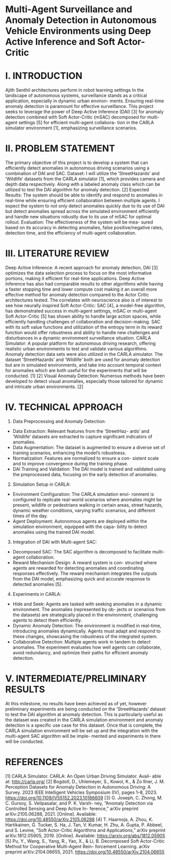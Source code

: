 # Multi-Agent Surveillance and Anomaly Detection in Autonomous Vehicle Environments using Deep Active Inference and Soft Actor-Critic
# I. INTRODUCTION
Ajith Senthil
architectures perform in robot learning settings
In the landscape of autonomous systems, surveillance stands as a critical application, especially in dynamic urban environ- ments. Ensuring real-time anomaly detection is paramount for effective surveillance. This project seeks to leverage the power of Deep Active Inference (DAI) [3] for anomaly detection combined with Soft Actor-Critic (mSAC) decomposed for multi-agent settings [5] for efficient multi-agent collabora- tion in the CARLA simulator environment [1], emphasizing surveillance scenarios.
# II. PROBLEM STATEMENT
The primary objective of this project is to develop a system that can efficiently detect anomalies in autonomous driving scenarios using a combination of DAI and SAC.
Dataset: I will utilize the ’StreetHazards’ and ’Wildlife’ datasets from the CARLA simulator [1], which provides camera and depth data respectively. Along with a labeled anomaly class which can be utilized to test the DAI algorithm for anomaly detection. [2]
Expected Results: The system should be able to identify and respond to anomalies in real-time while ensuring efficient collaboration between multiple agents. I expect the system to not only detect anomalies quickly due to its use of DAI but detect anomalies spread across the simulated environment efficiently and handle new situations robustly due to its use of mSAC for optimal rollout.
Evaluation: The effectiveness of the system will be mea- sured based on its accuracy in detecting anomalies, false positive/negative rates, detection time, and the efficiency of multi-agent collaboration.
# III. LITERATURE REVIEW
Deep Active Inference: A recent approach for anomaly detection, DAI [3] optimizes the data selection process to focus on the most informative portions, making it efficient for real-time applications. Deep Active Inference has also had comparable results to other algorithms while having a faster stopping time and lower compute cost making it an overall more effective method for anomaly detection compared to the Actor Critic architectures tested. The correlates with neuroscience also is of interest to see how neurally inspired
Soft Actor-Critic: SAC [4], a model-free algorithm, has demonstrated success in multi-agent settings, mSAC or multi-agent Soft Actor-Critic [5] has shown ability to handle large action spaces, while efficiently handling challenges of collaboration and decision-making. SAC with its soft value functions and utilization of the entropy term in its reward function would offer robustness and ability to handle new challenges and disturbances in a dynamic environment surveillance situation.
CARLA Simulator: A popular platform for autonomous driving research, offering realistic urban environments to test and validate various algorithms. Anomaly detection data sets were also utilized in the CARLA simulator. The dataset ’StreetHazards’ and ’Wildlife’ both are used for anomaly detection but are in simulated environments, and take into account temporal context for anomalies which are both useful for the experiments that will be conducted. [1] [2]
Visual Anomaly Detection: Numerous methods have been developed to detect visual anomalies, especially those tailored for dynamic and intricate urban environments. [2]
# IV. TECHNICAL APPROACH
1. Data Preprocessing and Anomaly Detection:
- Data Extraction: Relevant features from the ’StreetHaz- ards’ and ’Wildlife’ datasets are extracted to capture significant indicators of anomalies.
- Data Augmentation: The dataset is augmented to ensure a diverse set of training scenarios, enhancing the model’s robustness.
- Normalization: Features are normalized to ensure a con- sistent scale and to improve convergence during the training phase.
- DAI Training and Validation: The DAI model is trained and validated using the preprocessed data, focusing on the early detection of anomalies.
2. Simulation Setup in CARLA:
- Environment Configuration: The CARLA simulation envi- ronment is configured to replicate real-world scenarios where anomalies might be present, wildlife or pedestrians walking
in certain areas, street hazards, dynamic weather conditions, varying traffic scenarios, and different times of the day.
- Agent Deployment: Autonomous agents are deployed within the simulation environment, equipped with the capa- bility to detect anomalies using the trained DAI model.
3. Integration of DAI with Multi-agent SAC:
- Decomposed SAC: The SAC algorithm is decomposed to facilitate multi-agent collaboration.
- Reward Mechanism Design: A reward system is con- structed where agents are rewarded for detecting anomalies and coordinating responses effectively. The reward mechanism integrates the outputs from the DAI model, emphasizing quick and accurate response to detected anomalies [5].
4. Experiments in CARLA:
- Hide and Seek: Agents are tasked with seeking anomalies in a dynamic environment. The anomalies (represented by ob- jects or scenarios from the datasets) are strategically placed in the environment, challenging agents to detect them efficiently.
- Dynamic Anomaly Detection: The environment is modified in real-time, introducing anomalies dynamically. Agents must adapt and respond to these changes, showcasing the robustness of the integrated system.
- Collaborative Detection: Multiple agents work in tandem to detect anomalies. The experiment evaluates how well agents can collaborate, avoid redundancy, and optimize their paths for efficient anomaly detection.
# V. INTERMEDIATE/PRELIMINARY RESULTS
At this milestone, no results have been achieved as of yet, however preliminary experiments are being conducted on the ’StreetHazards’ dataset to test the DAI algorithm at anomaly detection. This is particularly useful as the dataset was created in the CARLA simulation environment and anomaly detection is a specific use case for this dataset. Once that is complete, the CARLA simulation environment will be set up and the integration with the multi-agent SAC algorithm will be imple- mented and experiments in there will be conducted.

# REFERENCES
[1] CARLA Simulator. CARLA: An Open Urban Driving Simulator. Avail- able at: http://carla.org/
[2] Bogdoll, D., Uhlemeyer, S., Kowol, K., & Zo ̈llner, J. M. Perception Datasets for Anomaly Detection in Autonomous Driving: A Survey. 2023 IEEE Intelligent Vehicles Symposium (IV), pages 1–8, 2023. https://doi.org/10.1109/IV55152.2023.10186609
[3] G. Joseph, C. Zhong, M. C. Gursoy, S. Velipasalar, and P. K. Varsh- ney, ”Anomaly Detection via Controlled Sensing and Deep Active In- ference,” arXiv preprint arXiv:2105.06288, 2021. [Online]. Available: https://doi.org/10.48550/arXiv.2105.06288
[4] T. Haarnoja, A. Zhou, K. Hartikainen, G. Tucker, S. Ha, J. Tan, V. Kumar, H. Zhu, A. Gupta, P. Abbeel, and S. Levine, ”Soft Actor-Critic Algorithms and Applications,” arXiv preprint arXiv:1812.05905, 2019. [Online]. Available: https://arxiv.org/abs/1812.05905
[5] Pu, Y., Wang, S., Yang, R., Yao, X., & Li, B. Decomposed Soft Actor-Critic Method for Cooperative Multi-Agent Rein- forcement Learning. arXiv preprint arXiv:2104.06655, 2021. https://doi.org/10.48550/arXiv.2104.06655
